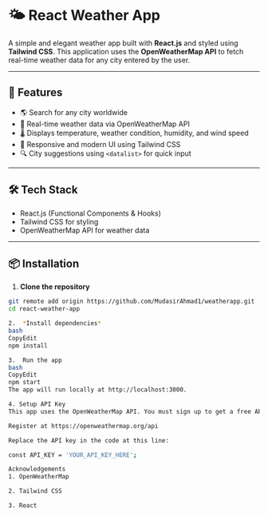 # 🌤️ React Weather App

A simple and elegant weather app built with **React.js** and styled using **Tailwind CSS**. This application uses the **OpenWeatherMap API** to fetch real-time weather data for any city entered by the user.

---

## 🚀 Features

- 🌎 Search for any city worldwide
- 📡 Real-time weather data via OpenWeatherMap API
- 🌡️ Displays temperature, weather condition, humidity, and wind speed
- 🎯 Responsive and modern UI using Tailwind CSS
- 🔍 City suggestions using `<datalist>` for quick input

---

## 🛠️ Tech Stack

- React.js (Functional Components & Hooks)
- Tailwind CSS for styling
- OpenWeatherMap API for weather data

---

## 📦 Installation

1. **Clone the repository**

```bash
git remote add origin https://github.com/MudasirAhmad1/weatherapp.git
cd react-weather-app

2.	*Install dependencies*
bash
CopyEdit
npm install

3.	Run the app
bash
CopyEdit
npm start
The app will run locally at http://localhost:3000.

4. Setup API Key
This app uses the OpenWeatherMap API. You must sign up to get a free API key:

Register at https://openweathermap.org/api

Replace the API key in the code at this line:

const API_KEY = 'YOUR_API_KEY_HERE';

Acknowledgements
1. OpenWeatherMap

2. Tailwind CSS

3. React

